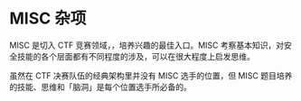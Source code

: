 # MISC 杂项

MISC 是切入 CTF 竞赛领域，，培养兴趣的最佳入口。MISC 考察基本知识，对安全技能的各个层面都有不同程度的涉及，可以在很大程度上启发思维。

虽然在 CTF 决赛队伍的经典架构里并没有 MISC 选手的位置，但 MISC 题目培养的技能、思维和「脑洞」是每个位置选手所必备的。